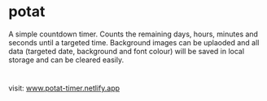 # potat
A simple countdown timer. Counts the remaining days, hours, minutes and seconds until a targeted time. Background images can be uplaoded and all data (targeted date, background and font colour) will be saved in local storage and can be cleared easily.
#
visit:
www.potat-timer.netlify.app
